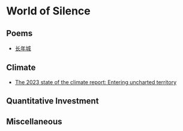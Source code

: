 # World of Silence

## Poems

* [长年城](/_posts/poem/2023-10-30-longyearbyen)

## Climate

* [The 2023 state of the climate report: Entering uncharted territory](/_posts/climate/2023-10-31-2023report)

## Quantitative Investment

## Miscellaneous
